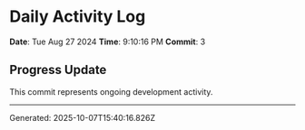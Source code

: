 # Daily Activity Log

**Date**: Tue Aug 27 2024
**Time**: 9:10:16 PM
**Commit**: 3

## Progress Update

This commit represents ongoing development activity.

---
Generated: 2025-10-07T15:40:16.826Z
